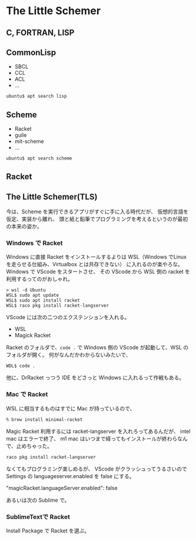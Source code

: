 # The Little Schemer

## C, FORTRAN, LISP


## CommonLisp

* SBCL
* CCL
* ACL
* ...

```sh
ubuntu$ apt search lisp
```

## Scheme

* Racket
* guile
* mit-scheme
* ...


```sh
ubuntu$ apt search scheme
```

## Racket

## The Little Schemer(TLS)

今は、Scheme を実行できるアプリがすぐに手に入る時代だが、
仮想的言語を仮定、実装から離れ、
頭と紙と鉛筆でプログラミングを考えるというのが最初の本来の姿か。

### Windows で Racket

Windows に直接 Racket をインストールするよりは
WSL（Windows でLinux を走らせる仕組み、Virtualbox とは共存できない）
に入れるのが楽やろな。
Windows で VScode をスタートさせ、
その VScode から WSL 側の racket を利用するってのがおしゃれ。

```
> wsl -d Ubuntu
WSL$ sudo apt update
WSL$ sudo apt install racket
WSL$ raco pkg install racket-langserver
```

VScode には次の二つのエクステンションを入れる。

* WSL
* Magick Racket

Racket のフォルダで、`code .` で
Windows 側の VScode が起動して、WSL のフォルダが開く。
何がなんだかわからないみたいで、

```
WDL$ code .
```

他に、DrRacket っつう IDE をどさっと Windows に入れるって作戦もある。

### Mac で Racket

WSL に相当するものはすでに Mac が持っているので、

```
% brew install minimal-racket
```

Magic Racket 利用するには racket-langserver を入れろってあるんだが、
intel mac はエラーで終了、
m1 mac はいつまで経ってもインストールが終わらなんで、止めちゃった。

```
raco pkg install racket-langserver
```

なくてもプログラミング楽しめるが、
VScode がクラッシュってうるさいので
Settings の languageserver.enabled を false にする。

"magicRacket.languageServer.enabled": false

あるいは次の Sublime で。

### SublimeTextで Racket

Install Package で Racket を選ぶ。
